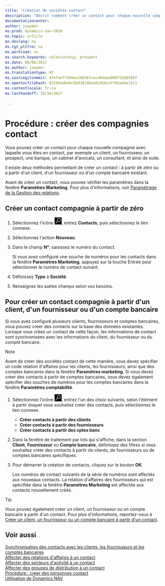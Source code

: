 ```yaml
---
title: "Création de sociétés contact"
description: "Décrit comment créer un contact pour chaque nouvelle compagnie ou compagnie prospect avec laquelle vous collaborez ou entretenez des relations."
documentationcenter: 
author: jswymer
ms.prod: dynamics-nav-2018
ms.topic: article
ms.devlang: na
ms.tgt_pltfrm: na
ms.workload: na
ms.search.keywords: relationship, prospect
ms.date: 06/06/2017
ms.author: jswymer
ms.translationtype: HT
ms.sourcegitcommit: 4fefaef7380ac10836fcac404eea006f55d8556f
ms.openlocfilehash: 02269adb44c5b036140aa9c920c4ffb5a64e13c1
ms.contentlocale: fr-ca
ms.lasthandoff: 10/16/2017

---
```

# <a name="how-to-create-contact-companies"></a>Procédure : créer des compagnies contact
Vous pouvez créer un contact pour chaque nouvelle compagnie avec laquelle vous êtes en contact, par exemple un client, un fournisseur, un prospect, une banque, un cabinet d'avocats, un consultant, et ainsi de suite.

Il existe deux méthodes permettant de créer un contact : à partir de zéro ou à partir d'un client, d'un fournisseur ou d'un compte bancaire existant.

Avant de créer un contact, vous pouvez vérifier les paramètres dans la fenêtre **Paramètres Marketing**. Pour plus d'informations, voir [Paramétrage de la Gestion des relations](marketing-setup-marketing.md).

## <a name="create-a-company-contact-from-scratch"></a>Créer un contact compagnie à partir de zéro
1. Sélectionnez l'icône ![Page ou état pour la recherche](media/ui-search/search_small.png "icône Page ou état pour la recherche"), entrez **Contacts**, puis sélectionnez le lien connexe.
2. Sélectionnez l'action **Nouveau**.
3. Dans le champ **N°**, saisissez le numéro du contact.

    Si vous avez configuré une souche de numéros pour les contacts dans la fenêtre **Paramètres Marketing**, appuyez sur la touche Entrée pour sélectionner le numéro de contact suivant.  
4. Définissez **Type** à **Société**.
5. Renseignez les autres champs selon vos besoins.

## <a name="to-create-a-company-contact-from-a-customer-vendor-or-bank-account"></a>Pour créer un contact compagnie à partir d'un client, d'un fournisseur ou d'un compte bancaire
Si vous avez configuré plusieurs clients, fournisseurs et comptes bancaires, vous pouvez créer des contacts sur la base des données existantes. Lorsque vous créez un contact de cette façon, les informations de contact sont synchronisées avec les informations du client, du fournisseur ou du compte bancaire.

> [!NOTE]  
>   Avant de créer des sociétés contact de cette manière, vous devez spécifier un code relation d'affaires pour les clients, les fournisseurs, ainsi que des comptes bancaires dans la fenêtre **Paramètres marketing**. Si vous devez créer des contacts à partir de comptes bancaires, vous devez également spécifier des souches de numéros pour les comptes bancaires dans la fenêtre **Paramètres comptabilité**.

1. Sélectionnez l'icône ![Page ou état pour la recherche](media/ui-search/search_small.png "icône Page ou état pour la recherche"), entrez l'un des choix suivants, selon l'élément à partir duquel vous souhaitez créer des contacts, puis sélectionnez le lien connexe.
   * **Créer contacts à partir des clients**
   * **Créer contacts à partir des fournisseurs**
   * **Créer contacts à partir des cptes banc**
2. Dans la fenêtre de traitement par lots qui s'affiche, dans la section **Client**, **Fournisseur** ou **Compte bancaire**, définissez des filtres si vous souhaitez créer des contacts à partir de clients, de fournisseurs ou de comptes bancaires spécifiques.
3. Pour démarrer la création de contacts, cliquez sur le bouton **OK**.

    Les numéros de contact suivants de la série de numéros sont affectés aux nouveaux contacts. La relation d'affaires des fournisseurs qui est spécifiée dans la fenêtre **Paramètres Marketing** est affectée aux contacts nouvellement créés.

> [!TIP]  
>   Vous pouvez également créer un client, un fournisseur ou un compte bancaire à partir d'un contact. Pour plus d'informations, reportez-vous à [Créer un client, un fournisseur ou un compte bancaire à partir d'un contact](marketing-how-create-contacts-new-customers-vendors-bank-accounts.md).

## <a name="see-also"></a>Voir aussi
[Synchronisation des contacts avec les clients, les fournisseurs et les comptes bancaires](marketing-synchronize-contacts-customers-vendors-bank-accounts.md)  
[Affecter des relations d'affaires à un contact](marketing-business-relations.md#AssignBusRelContact)  
[Affecter des secteurs d'activité à un contact](marketing-industry-groups.md#AssignIndustryGroupContact)  
[Affecter des groupes de distribution à un contact](marketing-mailing-groups.md#AssignMailGroupContact)  
[Procédure : créer des personnes contact](marketing-create-contact-persons.md)  
[Utilisation de Dynamics NAV](ui-work-product.md)

